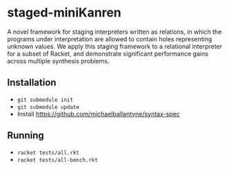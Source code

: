 # staged-miniKanren

A novel framework for staging interpreters written as relations, in which the programs under interpretation are allowed to contain holes representing unknown values. We apply this staging framework to a relational interpreter for a subset of Racket, and demonstrate significant performance gains across multiple synthesis problems.

## Installation

- `git submodule init`
- `git submodule update`
- Install https://github.com/michaelballantyne/syntax-spec

## Running
- `racket tests/all.rkt`
- `racket tests/all-bench.rkt`
